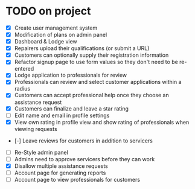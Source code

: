 # TODO on project

- [x] Create user management system
- [x] Modification of plans on admin panel
- [x] Dashboard & Lodge view
- [x] Repairers upload their qualifications (or submit a URL)
- [x] Customers can optionally supply their registration information
- [x] Refactor signup page to use form values so they don't need to be re-entered
- [x] Lodge application to professionals for review
- [x] Professionals can review and select customer applications within a radius
- [x] Customers can accept professional help once they choose an assistance request
- [x] Customers can finalize and leave a star rating
- [ ] Edit name and email in profile settings
- [x] View own rating in profile view and show rating of professionals when viewing requests
- [-] Leave reviews for customers in addition to servicers
- [ ] Re-Style admin panel
- [ ] Admins need to approve servicers before they can work
- [x] Disallow multiple assistance requests
- [ ] Account page for generating reports
- [ ] Account page to view professionals for customers